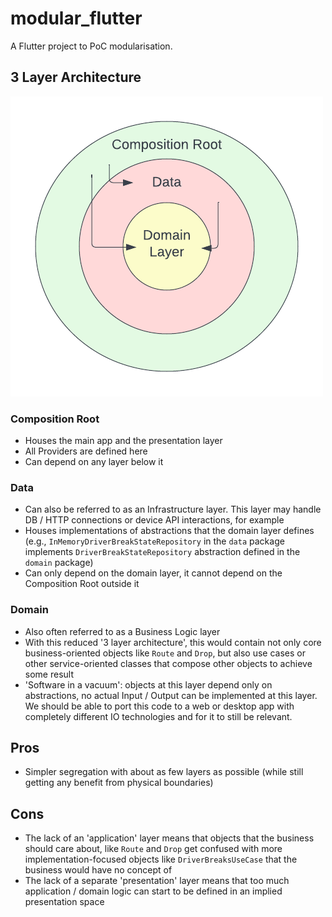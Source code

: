 # modular_flutter

A Flutter project to PoC modularisation.

## 3 Layer Architecture

![3 layer architecture](./docs/3-layer-architecture.png)

### Composition Root

* Houses the main app and the presentation layer
* All Providers are defined here
* Can depend on any layer below it

### Data

* Can also be referred to as an Infrastructure layer. This layer may handle DB / HTTP connections or device API 
    interactions, for example
* Houses implementations of abstractions that the domain layer defines (e.g., `InMemoryDriverBreakStateRepository`
    in the `data` package implements `DriverBreakStateRepository` abstraction defined in the `domain` package)
* Can only depend on the domain layer, it cannot depend on the Composition Root outside it

### Domain

* Also often referred to as a Business Logic layer
* With this reduced '3 layer architecture', this would contain not only core business-oriented objects like `Route` and
    `Drop`, but also use cases or other service-oriented classes that compose other objects to achieve some result
* 'Software in a vacuum': objects at this layer depend only on abstractions, no actual Input / Output can be
    implemented at this layer. We should be able to port this code to a web or desktop app with completely different
    IO technologies and for it to still be relevant.

## Pros

* Simpler segregation with about as few layers as possible (while still getting any benefit from physical boundaries)

## Cons

* The lack of an 'application' layer means that objects that the business should care about, like `Route` and `Drop`
    get confused with more implementation-focused objects like `DriverBreaksUseCase` that the business would have no
    concept of
* The lack of a separate 'presentation' layer means that too much application / domain logic can start to be defined in
    an implied presentation space
